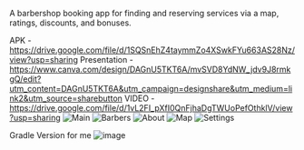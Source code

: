 A barbershop booking app for finding and reserving services 
via a map, ratings, discounts, and bonuses.

APK - https://drive.google.com/file/d/1SQSnEhZ4taymmZo4XSwkFYu663AS28Nz/view?usp=sharing
Presentation - https://www.canva.com/design/DAGnU5TKT6A/mvSVD8YdNW_jdv9J8rmkgQ/edit?utm_content=DAGnU5TKT6A&utm_campaign=designshare&utm_medium=link2&utm_source=sharebutton
VIDEO - https://drive.google.com/file/d/1vL2FI_pXfI0QnFjhaDgTWUoPefOthklV/view?usp=sharing
![Main](https://github.com/user-attachments/assets/8d242dbb-b89f-4ef3-be04-1053e58a0318)
![Barbers](https://github.com/user-attachments/assets/5d01e5dc-0f4b-477b-b600-9799f0099886)
![About](https://github.com/user-attachments/assets/bb92da5f-79bf-403a-8b23-9e6e88259cbe)
![Map](https://github.com/user-attachments/assets/2f10550b-526b-461a-a0bf-c0a79e895ed4)
![Settings](https://github.com/user-attachments/assets/65034d9b-1e0d-48f9-9711-f6668961ad3a)




Gradle Version for me
![image](https://github.com/user-attachments/assets/f217932d-7c23-4ed6-82eb-80943736681d)
